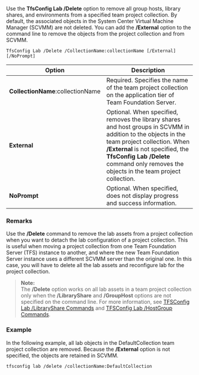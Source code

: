 Use the **TfsConfig Lab /Delete** option to remove all group hosts, library shares, and environments from a specified team project collection.
By default, the associated objects in the System Center Virtual Machine Manager (SCVMM) are not deleted.
You can add the **/External** option to the command line to remove the objects from the project collection and from SCVMM.

	TfsConfig Lab /Delete /CollectionName:collectionName [/External] [/NoPrompt]

|Option|Description|
|---|---|
|**CollectionName**:collectionName|Required. Specifies the name of the team project collection on the application tier of Team Foundation Server.|
|**External**|Optional. When specified, removes the library shares and host groups in SCVMM in addition to the objects in the team project collection. When **/External** is not specified, the **TfsConfig Lab /Delete** command only removes the objects in the team project collection.|
|**NoPrompt**|Optional. When specified, does not display progress and success information.|

### Remarks

Use the **/Delete** command to remove the lab assets from a project collection when you want to detach the lab configuration of a project collection. This is useful when moving a project collection from one Team Foundation Server (TFS) instance to another, and where the new Team Foundation Server instance uses a different SCVMM server than the original one. In this case, you will have to delete all the lab assets and reconfigure lab for the project collection.

>**Note:**  
>The **/Delete** option works on all lab assets in a team project collection only when the **/LibraryShare** and **/GroupHost** options are not specified on the command line. For more information, see [TFSConfig Lab /LibraryShare Commands](#lab-libraryshare) and [TFSConfig Lab /HostGroup Commands](#lab-hostgroup).

### Example

In the following example, all lab objects in the DefaultCollection team project collection are removed. Because the **/External** option is not specified, the objects are retained in SCVMM.

    tfsconfig lab /delete /collectionName:DefaultCollection 
